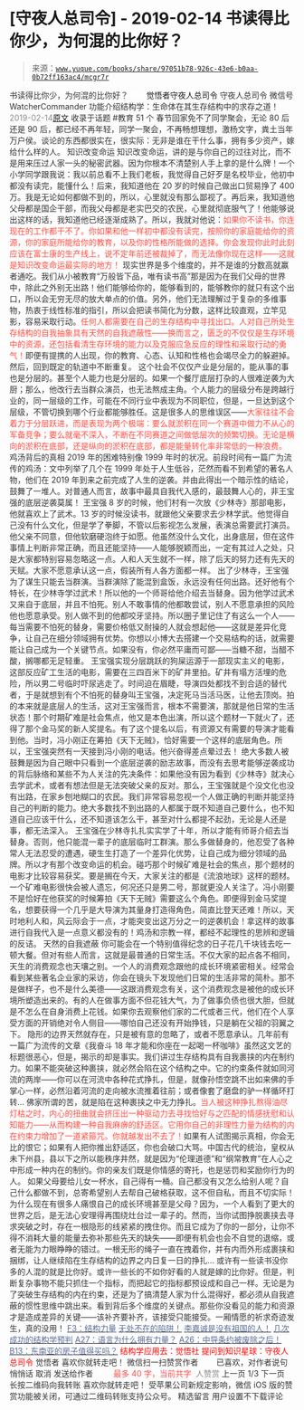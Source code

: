 # [守夜人总司令] - 2019-02-14 书读得比你少，为何混的比你好？

> 来源：[`www.yuque.com/books/share/97051b78-926c-43e6-b0aa-0b72ff163ac4/mcgr7r`](https://www.yuque.com/books/share/97051b78-926c-43e6-b0aa-0b72ff163ac4/mcgr7r)

<ne-p id="520f42f3293818f927861ebbd5b15da4_p_0" data-lake-id="520f42f3293818f927861ebbd5b15da4_p_0"><ne-text id="u3c3f52b3" style="color: rgb(51, 51, 51);">书读得比你少，为何混的比你好？</ne-text></ne-p> <ne-p id="a53acf756a7abc79187e9888d8904cc8" data-lake-id="a53acf756a7abc79187e9888d8904cc8"><ne-text id="u6909d73d" ne-fontsize="12" style="color: rgb(255, 255, 255);">原创</ne-text><ne-text id="u459653ff" ne-fontsize="14">觉悟者</ne-text><ne-text id="u4693cec9" ne-fontsize="14">守夜人总司令</ne-text></ne-p> <ne-p id="b6d4b9ad13a9db672614750bdc9764ca" data-lake-id="b6d4b9ad13a9db672614750bdc9764ca"><ne-text id="u33cfd31e" ne-fontsize="14" ne-bold="true" style="color: rgb(51, 51, 51);">守夜人总司令</ne-text></ne-p> <ne-p id="0fd57849afda8f62ddfa9816f05bd757" data-lake-id="0fd57849afda8f62ddfa9816f05bd757"><ne-text id="ufe610fa0" ne-fontsize="14" style="color: rgb(51, 51, 51);">微信号</ne-text><ne-text id="u9bf32c93" ne-fontsize="14" style="color: rgb(51, 51, 51);">WatcherCommander</ne-text></ne-p> <ne-p id="b153484aff8a2438da313f9fa010b45d" data-lake-id="b153484aff8a2438da313f9fa010b45d"><ne-text id="u7b0b6c14" ne-fontsize="14" style="color: rgb(51, 51, 51);">功能介绍</ne-text><ne-text id="ueab47736" ne-fontsize="14" style="color: rgb(51, 51, 51);">结构学：生命体在其生存结构中的求存之道！</ne-text></ne-p> <ne-p id="6714d0ae1266bc7a89ea5bddf3f62477" data-lake-id="6714d0ae1266bc7a89ea5bddf3f62477"><ne-text id="u012272a2" style="color: rgb(140, 140, 140);">2019-02-14</ne-text>[<ne-text id="uf06079b2" ne-fontsize="14">原文</ne-text>](https://mp.weixin.qq.com/s?__biz=MzAxNDk1NjI2Mw==&mid=2247484296&idx=1&sn=b0e0f11f50023aa8a20e8eeb51d39e10&chksm=9b8a2000acfda916885455b30687e2f18099abba31c78b2fabb95ca1b89ddc40f2415317d368&scene=27#wechat_redirect&cpage=409)</ne-p> <ne-p id="db0a3b5a57117ba6be2953fa528baa8e" data-lake-id="db0a3b5a57117ba6be2953fa528baa8e"><ne-text id="u7c789d0b" style="color: rgb(51, 51, 51);">收录于话题</ne-text></ne-p> <ne-p id="7bd17e778a609c93df1c00c6fb474599" data-lake-id="7bd17e778a609c93df1c00c6fb474599"><ne-text id="ud8c7dd2d" style="color: rgb(51, 51, 51);">#教育</ne-text></ne-p> <ne-p id="fb2b06557d57ada5a85ad1c41beb772f" data-lake-id="fb2b06557d57ada5a85ad1c41beb772f"><ne-text id="ufda70d93" style="color: rgb(51, 51, 51);">51 个</ne-text></ne-p> <ne-p id="eee7a7fc0967b71547707d4f6ba927fd" data-lake-id="eee7a7fc0967b71547707d4f6ba927fd"><ne-text id="u5155e6ed" style="color: rgb(51, 51, 51);">春节回家免不了同学聚会，无论 80 后还是 90 后，都已经不再年轻，同学一聚会，不再畅想理想，激杨文字，粪土当年万户侯。谈论的东西都很实在，很实际：无非是谁在干什么事，拥有多少资产，嫁给什么样的人。</ne-text> <ne-text id="ub133d0d0" ne-bold="true" style="color: rgb(51, 51, 51);">知识改变命运</ne-text> <ne-text id="u12a0362d" style="color: rgb(51, 51, 51);">知识改变命运，讲的是与你自己的过往对比，而不是用来压过人家一头的秘密武器。因为你根本不清楚别人手上拿的是什么牌！一个小学同学跟我说：我以前总看不上我们老板，我觉得自己好歹是名校毕业，他初中都没有读完，能懂什么！后来，我知道他在 20 岁的时候自己做出口贸易挣了 400 万。我是无论如何都做不到的，所以，心里就没有那么鄙视了。再后来，我知道他父母都是国企干部，而我父母都是老实巴交的农民，心里就彻底服气了！他能够说出这样的话，我知道他已经逐渐成熟了。所以，我就对他说：</ne-text><ne-text id="u84772050" style="color: rgb(255, 76, 65);">如果你不读书，你连现在的工作都干不了。你如果和他一样初中都没有读完，按照你的家庭能给你的资源，你的家庭所能给你的教育，以及你的性格所能做的选择。你会发现你此时此刻应该在富士康的生产线上，说不定年前还被裁掉了，而无法像你现在这样——这就是知识改变命运最实际的地方！</ne-text> <ne-text id="u58bcd1cb" ne-bold="true" style="color: rgb(51, 51, 51);">现实世界是多个维度的，并不是谁的分数高就赢者通吃。我们从小被教育“万般皆下品，唯有读书高”那是因为在我们父母的世界中，除此之外别无出路！他们能够给你的，能够看到的，能够教你的就只有这个出口，所以会无穷无尽的放大单点的价值。</ne-text><ne-text id="u0e30b15b" style="color: rgb(51, 51, 51);">另外，他们无法理解过于复杂的多维事物，热衷于线性标准的指引，所以会把读书简化为分数，这样比较直观，立竿见影，容易采取行动。</ne-text><ne-text id="uee19d640" style="color: rgb(255, 76, 65);">任何人都需要在自己的生存结构中寻找出口。人对自己所处生存结构的自我抽象具有天然的自我遮蔽性——换而言之，匮乏的不仅仅是生存环境中的资源，还包括看清生存环境的能力以及克服应急反应的理性和采取行动的勇气！</ne-text><ne-text id="ueea2c70f" style="color: rgb(51, 51, 51);">即便有提携的人出现，你的教育、心态、认知和性格也会竭尽全力的躲避掉。然后，回到既定的轨道中不断重复。</ne-text> <ne-text id="u6dac9768" ne-bold="true" style="color: rgb(51, 51, 51);">这个社会不仅仅产业是分层的，能从事的事也是分层的。甚至个人能力也是分层的。</ne-text><ne-text id="ua5b0c661" style="color: rgb(51, 51, 51);">如果一个餐厅底层打杂的人很难逆袭为大厨；那么，他改行去当群众演员，也无法熬成主角。个人能力的层级分布是跨越行业的，同一层级的工作，可能在不同行业中表现为不同职位，但是，一旦达到这个层级，不管切换到哪个行业都能够胜任。这是很多人的思维误区——</ne-text><ne-text id="ua6626438" style="color: rgb(255, 76, 65);">大家往往不会着力于分层跃进，而是表现为两个极端：要么就淤积在同一个赛道中做力不从心的军备竞争；要么就毫不深入，不断在不同赛道之间做低层次的频繁切换。无论是横向的淤积在底部，还是纵向的淤积在底部，都是能量转化率非常低的一种浪费。</ne-text> <ne-text id="u5ad6bc05" ne-bold="true" style="color: rgb(51, 51, 51);">鸡汤背后的真相</ne-text> <ne-text id="u28328e75" style="color: rgb(51, 51, 51);">2019 年的困难特别像 1999 年时的状况。前段时间有一篇广为流传的鸡汤：文中列举了几个在 1999 年处于人生低谷，茫然而看不到希望的著名人物，他们在 2019 年到来之前完成了人生的逆袭。并由此得出一个暗示性的结论，鼓舞了一堆人。对普通人而言，故事中最具自我代入感的，最鼓舞人心的，非王宝强的底层逆袭莫属！</ne-text> <ne-text id="u2ed50de3" style="color: rgb(51, 51, 51);">王宝强 8 岁的时候，他们村有一次放《少林寺》那部电影，他就喜欢上了武术。13 岁的时候没读书，就跟他父亲要求去少林学武。他觉得自己没有什么文化，但是学了拳脚，不管以后影视怎么发展，表演总需要武打演员。他父亲不同意，但他软磨硬泡终于如愿。他虽然没什么文化，出身底层，但在这件事情上判断非常正确，而且还能坚持——</ne-text><ne-text id="u10771017" ne-bold="true" style="color: rgb(51, 51, 51);">人能够脱颖而出，一定有其过人之处，只是大家都特别容易忽略这一点。人和人天生就不一样，除了后天的努力还有先天的天赋。大家不愿意承认这一点，假装所有人各方面都一样。</ne-text> <ne-text id="u97790dd0" style="color: rgb(51, 51, 51);">出了少林寺，王宝强为了谋生只能去当群演。当群演除了能混到盒饭，永远没有任何出路。还好他有个特长，在少林寺学过武术！所以他的一个师哥给他介绍去当替身。因为他学过武术又来自于底层，并且不怕死。别人不敢事情的他都敢尝试，别人不愿意承担的风险他也愿意承受。别人做不到的他都咬牙坚持。所以圈子里记住了有这么一个人——每当需要不怕死的替身，需要价格低又耐操的人就会想起他——这就是差异化竞争，让自己在细分领域拥有优势。你想以小博大去搭建一个交易结构的话，就需要能让自己成为一个关键节点。如果没有，你必然平庸而可鄙——当糖不甜，当醋不酸，搁哪都无足轻重。</ne-text> <ne-text id="u375315ab" style="color: rgb(51, 51, 51);">王宝强实现分层跳跃的狗屎运源于一部现实主义的电影，这部反应矿工生活的电影，需要在三四百米下的矿井里拍。矿井有塌方活埋的危险，所以男二号临时吓尿逃走了。时间迫在眉睫，导演四处都找不到合适的替代者，于是就想到有个不怕死的替身叫王宝强，决定死马当活马医，让他去顶岗。拍的本来就是底层人的生活，这对王宝强而言，根本不需要演，那就是他日常的生活状态！那个时期矿难是社会焦点，他又是本色出演，所以这个题材一下就火了，还得了那个金马奖的新人奖提名。有了这个提名以后，有资源又有需要的导演才能看到他。当时，冯小刚正在筹拍《天下无贼》，恰好需要一个这样的底层角色。所以，王宝强突然有一天接到冯小刚的电话。他兴奋得差点晕过去！</ne-text> <ne-text id="ue70e1385" ne-bold="true" style="color: rgb(51, 51, 51);">绝大多数人被鼓舞是因为自己眼中只看到一个底层逆袭的励志故事，而没有去思考能够逆袭成功的背后脉络和某些不为人关注的先决条件：</ne-text><ne-text id="u594e3201" style="color: rgb(51, 51, 51);">如果他没有因为看到《少林寺》就决心去学武术，或者有想法但是无法突破父亲的反对。那么，王宝强就是个没文化也没有出路，在家乡刨地糊口的农民。我们非常容易忽视一个人做正确的判断并能坚持自己的判断的能力。绝大多数找不到出路的人都属于既不知道自己要什么，也不知道自己应该干什么，还不知道该怎么干，甚至对什么都提不起劲，无论是人还是事，都无法深入。</ne-text> <ne-text id="ue7372058" style="color: rgb(51, 51, 51);">王宝强在少林寺扎扎实实学了十年，所以才能有师哥介绍去当替身。否则，他只能混一辈子的底层临时工群演。那么多做替身的，他忍受了各种常人无法忍受的遭遇，硬生生打造了一个差异化优势，让自己成为细分领域的品牌。所以才有那个改变命运的机会。碰巧那个时候矿难是社会的焦点，那个题材的电影才比较容易获奖。要是搁在今天，大家关注的都是《流浪地球》这样的题材。一个矿难电影很快会被人遗忘，何况还只是男二号，那就更没人关注了。冯小刚要不是恰好在他获奖的时候筹拍《天下无贼》需要这么个角色。即便得到金马奖提名，想要获得一个几乎是大导演为其量身打造得角色，简直比登天还难！所以，天时地利人和，风云际会于一点，才能突变出这万分之一的逆袭机会！拿这样的故事进行自我代入是一点意义都没有的！鸡汤和宗教一样，都经不起理性的思辨和逻辑的反诘。</ne-text> <ne-text id="ub89d8f65" ne-bold="true" style="color: rgb(51, 51, 51);">天然的自我遮蔽</ne-text> <ne-text id="u4db12ea6" style="color: rgb(51, 51, 51);">你可能会在一个特别值得纪念的日子花几千块钱去吃一顿大餐。但对有些人而言，这就是最普通的日常生活。不仅大家的起点各不相同，天生的消费观念也天壤之别。一个人的消费观念跟他的成长环境紧密相关。经常会看到某些著名企业家的采访，你会在镜头下发现他们日常的生活非常的简朴。那不是做样子，也不是什么美德——这跟消费观念有关，这个消费观念是被他的成长环境所塑造出来的。有的人在做事方面不但花钱大气，为了做事负债也很大胆，但就是不怎么在自身消费上花钱。如果你去观察他们家的二代或者三代，他们在个人享受方面的开销绝对令人侧目——哪怕自己还没有开始挣钱，只是躺在父祖的羽翼之下。</ne-text> <ne-text id="ude72a543" ne-bold="true" style="color: rgb(51, 51, 51);">隐形的边界天然就存在，只是被有意的忽略了，或者不愿意承认。</ne-text><ne-text id="ufd77aca5" style="color: rgb(51, 51, 51);">几年前有一篇广为流传的文章《我奋斗 18 年才能和你座在一起喝一杯咖啡》虽然这文艺的标题很恶心，但是，揭示的却是事实。我们讲过生存结构具有自我裹挟的内在制约力。如果不能突破这种裹挟，就必然会陷在这个结构之中。它的约束条件就如同河流的两岸——你可以在河流中各种花式挣扎，但是，就像孙悟空跳不出如来佛的手掌心一样，必然沿着河流的走向被水流推着往前；或者像套了磨盘的驴一样循环打转…</ne-text> <ne-text id="ua9a0da00" ne-bold="true" style="color: rgb(51, 51, 51);">佛家所谓的苦，就是陷在这种裹挟之中无力挣扎。</ne-text><ne-text id="u5463eaa3" style="color: rgb(255, 76, 65);">当人被这种挣扎熬得油尽灯枯之时，内心的扭曲就会挤压出一种驱动力去寻找恰好与之匹配的情感抚慰和认知能力——从而构建一种自我麻痹的舒适区。它用你自己的非理性力量为结构的内在约束力增加了一道紧箍咒。你就越发出不去了！</ne-text><ne-text id="u738014bb" style="color: rgb(51, 51, 51);">如果有人试图揭示真相，你会无比的恨它；如果有人把你推出舒适区，你也会破口大骂。中国古代的统治，皇权从未下州县，县以下之所以能秩序井然，就是因为“伦理道德”和“纲常教育”在人心之中形成一种内在的制约。你的亲友们既是你情感的寄托，也是惩罚和奖励你行为的人。</ne-text></ne-p> <ne-p id="de1104322f3b48660d76be90c1e4d1d4" data-lake-id="de1104322f3b48660d76be90c1e4d1d4"><ne-text id="ud6931c8c" style="color: rgb(51, 51, 51);">如果父母要给儿女一杯水，自己得有一桶。自己都没有又怎么给别人呢？自己什么都做不到，总寄希望别人去帮自己破格获取，这不但自私，而且不切实际！为什么现在有很多人痛恨自己的成长环境甚至是父母？因为，一个人看到了更大的世界之后，是无法心安理得再围绕灶台过一辈子的。然而，当你试图挣脱裹挟去寻求突破之时，存在一根隐形的线紧紧的拽住你。而且它成为了你的一部分，让你不得不消耗大量的能量去弥补那些先天的缺失——即便有机会也会不自觉的退缩，或者无能为力眼睁睁的错过。一根无形的绳子一直在拽着你，并有内而外形成裹挟和捆绑，让人继续陷在生存结构的边界之内日复一日的挣扎…</ne-text> <ne-text id="u3bd5d446" style="color: rgb(51, 51, 51);">或许有一些读书没你多的人混的就是比你好。或许一些长的不如你好看的人就是嫁的比你好。但是，</ne-text><ne-text id="u526316b9" ne-bold="true" style="color: rgb(51, 51, 51);">判断复杂事物不能只抓住一个指标，而把起它的指标都预设成和自己一样。</ne-text><ne-text id="uc5245707" style="color: rgb(51, 51, 51);">无论是为了突破生存结构的内在约束，还是为了搞清楚人家为什么混得好，都必须从自我遮蔽的惯性思维中跳出来。看到背后多个维度的关键点。</ne-text><ne-text id="ufa8dfbb1" ne-bold="true" style="color: rgb(51, 51, 51);">那些你没看见的能力和资源才是造成差异的关键</ne-text><ne-text id="u8d9d020a" style="color: rgb(51, 51, 51);">——该补齐要补齐，该接受只能接受。一厢情愿的祈求奇迹发生，真的没用！</ne-text></ne-p> <ne-p id="41f27fb4d51d463a9cb11dad8b6c4901" data-lake-id="41f27fb4d51d463a9cb11dad8b6c4901">[<ne-text id="u9ea5cda4" ne-fontsize="13" ne-bold="true" style="color: rgb(87, 107, 149);">F3：结构力量</ne-text>](http://mp.weixin.qq.com/s?__biz=MzAxNDk1NjI2Mw==&mid=2247484256&idx=1&sn=f10d9c530bfd6ea08b25d4bec657c13a&chksm=9b8a20e8acfda9fee057f2df26790f905c898132cac91d833d14e636edb00c20514d63189a88&scene=21#wechat_redirect)</ne-p> <ne-p id="37ef9b4b247aff777a803f06c3e24f6e" data-lake-id="37ef9b4b247aff777a803f06c3e24f6e">[<ne-text id="uc952bd7b" ne-fontsize="13" ne-bold="true" style="color: rgb(87, 107, 149);">无处不在的陷阱！</ne-text>](http://mp.weixin.qq.com/s?__biz=MzAxNDk1NjI2Mw==&mid=2247484260&idx=1&sn=f3324588861aaf43e06fbb35d7c52b41&chksm=9b8a20ecacfda9fa897f6cad58fe127a2ceeaf6053a1912d6817ff115e537f017e2b157c0fee&scene=21#wechat_redirect)</ne-p> <ne-p id="7059dbea274f516d5d28cfa626f56935" data-lake-id="7059dbea274f516d5d28cfa626f56935">[<ne-text id="u9e9f9dc0" ne-fontsize="13" ne-bold="true" style="color: rgb(87, 107, 149);">李嘉诚是没有祖国的人！</ne-text>](http://mp.weixin.qq.com/s?__biz=MzAxNDk1NjI2Mw==&mid=2247484292&idx=1&sn=88425130061211951ce09beba9e99c6f&chksm=9b8a200cacfda91a63895f57b570d9fb499273b28c9b7d57b4b7bc91c3984990354026efa525&scene=21#wechat_redirect)</ne-p> <ne-p id="a7e8c59a042276f68c0c6546418915e5" data-lake-id="a7e8c59a042276f68c0c6546418915e5">[<ne-text id="u29ea6833" ne-fontsize="13" ne-bold="true" style="color: rgb(87, 107, 149);">几次成功的结构学预判</ne-text>](http://mp.weixin.qq.com/s?__biz=MzAxNDk1NjI2Mw==&mid=2247484266&idx=1&sn=02ab915e029cbe24d91712f741b3f37c&chksm=9b8a20e2acfda9f4498a5c76204c101ab26e7311f2fb7d3043de108d4ff6e18d72a1c889a569&scene=21#wechat_redirect)</ne-p> <ne-p id="e8688490a29be1001791751d8af875e7" data-lake-id="e8688490a29be1001791751d8af875e7">[<ne-text id="u74ffafa8" ne-fontsize="13" ne-bold="true" style="color: rgb(87, 107, 149);">A27：语言为什么拥有力量？</ne-text>](http://mp.weixin.qq.com/s?__biz=MzAxNDk1NjI2Mw==&mid=2247484291&idx=1&sn=458254e49e173a235a7d531e49269448&chksm=9b8a200bacfda91d83ea8cfc34df2484e396774b1e88d98ab71fd9d70d21770e2de4009cf0fd&scene=21#wechat_redirect)</ne-p> <ne-p id="3eea0efcc49b190b98d7dfa0244d2d97" data-lake-id="3eea0efcc49b190b98d7dfa0244d2d97">[<ne-text id="u43ee11d4" ne-fontsize="13" ne-bold="true" style="color: rgb(87, 107, 149);">A26：中导条约被废除之后！</ne-text>](http://mp.weixin.qq.com/s?__biz=MzAxNDk1NjI2Mw==&mid=2247484277&idx=1&sn=d8ab9b4b84cbc35b890bb468b0f0afd2&chksm=9b8a20fdacfda9eb6b00d830680d3dd3f7cad33fe6b391d238e3ada16cf858da5cb12b0ecd1b&scene=21#wechat_redirect)</ne-p> <ne-p id="4564c6b2260ef77b6e0804e58ba7d33f" data-lake-id="4564c6b2260ef77b6e0804e58ba7d33f">[<ne-text id="u9366c1f1" ne-fontsize="13" ne-bold="true" style="color: rgb(87, 107, 149);">B13：东南亚的房子值得买吗？</ne-text>](http://mp.weixin.qq.com/s?__biz=MzAxNDk1NjI2Mw==&mid=2247484228&idx=1&sn=a37f7554d6ec95ed90a77f2592ca75b6&chksm=9b8a20ccacfda9daeff8dfa945f0da53e667fcdf563488a9fc3cc42da05e4c6c608eb7024881&scene=21#wechat_redirect)</ne-p> <ne-p id="b76a17a0a8059d4c8f0c3a53fa495b8d" data-lake-id="b76a17a0a8059d4c8f0c3a53fa495b8d" ne-alignment="center"><ne-text id="udcc08fd4" ne-bold="true" style="color: rgb(255, 0, 0);">结构学应用去：觉悟社</ne-text></ne-p> <ne-p id="ee262c01b3cb0210d4b40ae17f3818f6" data-lake-id="ee262c01b3cb0210d4b40ae17f3818f6" ne-alignment="center"><ne-text id="u1ca6f6e0" ne-bold="true" style="color: rgb(255, 0, 0);">提问到知识星球：守夜人总司令</ne-text></ne-p>  <ne-p id="ca0ead0731a6ee20344c33c29c6bd727" data-lake-id="ca0ead0731a6ee20344c33c29c6bd727" ne-alignment="center"><ne-card data-card-name="image" data-card-type="inline" id="CYtzw" data-event-boundary="card" style="color: rgb(51, 51, 51);"><ne-p id="884e0c24ac9041e0c7ea4b72a54188d8" data-lake-id="884e0c24ac9041e0c7ea4b72a54188d8"><ne-text id="ue2aad6de" style="color: rgb(51, 51, 51);">觉悟者</ne-text></ne-p> <ne-p id="20d12f31dc321ac526bc93e0423740a3" data-lake-id="20d12f31dc321ac526bc93e0423740a3"><ne-text id="ud2df720f" style="color: rgb(51, 51, 51);">喜欢你就转走吧！</ne-text></ne-p> <ne-p id="183df3b6cda0185b9a34e624fd787b5b" data-lake-id="183df3b6cda0185b9a34e624fd787b5b"><ne-text id="u0a0fb5a4" ne-bold="true" style="color: rgb(51, 51, 51);">微信扫一扫赞赏作者</ne-text><ne-text id="uaa0721f5" ne-bold="true" style="color: rgb(255, 255, 255);">赞赏</ne-text></ne-p> <ne-p id="23e9dacb0b608820c4cd0a60e8e7ca0f" data-lake-id="23e9dacb0b608820c4cd0a60e8e7ca0f"><ne-text id="u19bbd9f4" style="color: rgb(51, 51, 51);">已喜欢，</ne-text><ne-text id="u88127c96">对作者说句悄悄话</ne-text></ne-p> <ne-p id="c77766ce4792a86fea28d6b8e15dc4d2" data-lake-id="c77766ce4792a86fea28d6b8e15dc4d2"><ne-text id="ucc96c8f0" style="color: rgb(51, 51, 51);">取消</ne-text></ne-p> <ne-p id="c76204e194ad828d5ff4cd50d8b076e4" data-lake-id="c76204e194ad828d5ff4cd50d8b076e4"><ne-text id="u12a30040" ne-fontsize="14" ne-bold="true" style="color: rgb(51, 51, 51);">发送给作者</ne-text></ne-p> <ne-p id="3a417d78910dcaf57e3fdf385255507e" data-lake-id="3a417d78910dcaf57e3fdf385255507e"><ne-text id="u2ae9420b" ne-bold="true" style="color: rgb(255, 255, 255);">发送</ne-text></ne-p> <ne-p id="448197ff1c2abf9bd4b67c651d4d923c" data-lake-id="448197ff1c2abf9bd4b67c651d4d923c"><ne-text id="u301244c0" ne-fontsize="13" style="color: rgb(250, 81, 81);">最多 40 字，当前共字</ne-text></ne-p> <ne-p id="568bc5102bf4aab34f462471ef8ff423" data-lake-id="568bc5102bf4aab34f462471ef8ff423"><ne-text id="ue1e531d2" style="color: rgb(136, 136, 136);"> 人赞赏</ne-text></ne-p> <ne-p id="ee05c82f09a6184149dc56719f400f0c" data-lake-id="ee05c82f09a6184149dc56719f400f0c"><ne-text id="ub380a4c0" style="color: rgb(51, 51, 51);">上一页</ne-text> <ne-text id="u6e5b1dc9">1</ne-text><ne-text id="uc8582d93" style="color: rgb(51, 51, 51);">/3 下一页</ne-text></ne-p> <ne-p id="07baa3a25f0eb1b681eb2e10ed16b7f4" data-lake-id="07baa3a25f0eb1b681eb2e10ed16b7f4"><ne-text id="u83c6a7c7" style="color: rgb(51, 51, 51);">长按二维码向我转账</ne-text></ne-p> <ne-p id="9b71c07ac69e92e0c57c5b675178a16c" data-lake-id="9b71c07ac69e92e0c57c5b675178a16c"><ne-text id="u8b6202ac" style="color: rgb(51, 51, 51);">喜欢你就转走吧！</ne-text></ne-p> <ne-p id="d4a2b7e6d526f96b1ec58184005c52b9" data-lake-id="d4a2b7e6d526f96b1ec58184005c52b9"><ne-text id="u590004b7" style="color: rgb(51, 51, 51);">受苹果公司新规定影响，微信 iOS 版的赞赏功能被关闭，可通过二维码转账支持公众号。</ne-text></ne-p> <ne-h3 id="jFTA7" data-lake-id="jFTA7"><ne-heading-ext><ne-heading-anchor></ne-heading-anchor><ne-heading-fold></ne-heading-fold></ne-heading-ext><ne-heading-content><ne-text id="ud911b414" ne-fontsize="16" style="color: rgb(51, 51, 51);">精选留言</ne-text></ne-heading-content></ne-h3> <ne-p id="7e6694dd9a1aaf390b44a6df4cd93e93" data-lake-id="7e6694dd9a1aaf390b44a6df4cd93e93"><ne-text id="u9c3b62a6" style="color: rgb(51, 51, 51);">用户设置不下载评论</ne-text></ne-p></ne-card></ne-p>
